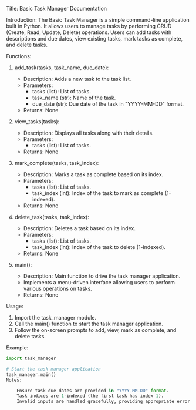 Title: Basic Task Manager Documentation

Introduction:
The Basic Task Manager is a simple command-line application built in Python. It allows users to manage tasks by performing CRUD (Create, Read, Update, Delete) operations. Users can add tasks with descriptions and due dates, view existing tasks, mark tasks as complete, and delete tasks.

Functions:
1. add_task(tasks, task_name, due_date):
   - Description: Adds a new task to the task list.
   - Parameters:
     - tasks (list): List of tasks.
     - task_name (str): Name of the task.
     - due_date (str): Due date of the task in "YYYY-MM-DD" format.
   - Returns: None

2. view_tasks(tasks):
   - Description: Displays all tasks along with their details.
   - Parameters:
     - tasks (list): List of tasks.
   - Returns: None

3. mark_complete(tasks, task_index):
   - Description: Marks a task as complete based on its index.
   - Parameters:
     - tasks (list): List of tasks.
     - task_index (int): Index of the task to mark as complete (1-indexed).
   - Returns: None

4. delete_task(tasks, task_index):
   - Description: Deletes a task based on its index.
   - Parameters:
     - tasks (list): List of tasks.
     - task_index (int): Index of the task to delete (1-indexed).
   - Returns: None

5. main():
   - Description: Main function to drive the task manager application.
   - Implements a menu-driven interface allowing users to perform various operations on tasks.
   - Returns: None

Usage:
1. Import the task_manager module.
2. Call the main() function to start the task manager application.
3. Follow the on-screen prompts to add, view, mark as complete, and delete tasks.

Example:
```python
import task_manager

# Start the task manager application
task_manager.main()
Notes:

    Ensure task due dates are provided in "YYYY-MM-DD" format.
    Task indices are 1-indexed (the first task has index 1).
    Invalid inputs are handled gracefully, providing appropriate error messages
